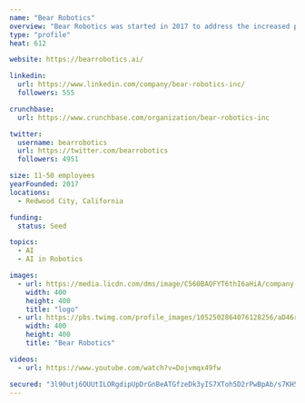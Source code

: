 ```yaml
---
name: "Bear Robotics"
overview: "Bear Robotics was started in 2017 to address the increased pressure faced by the food service industry around wages, labor supply, and cost efficiencies. Our company has developed a robot named Penny enabled by artificial intelligence and able to autonomously shuttle food from a kitchen out to tables and bring dishes back for cleaning."
type: "profile"
heat: 612

website: https://bearrobotics.ai/

linkedin:
  url: https://www.linkedin.com/company/bear-robotics-inc/
  followers: 555

crunchbase:
  url: https://www.crunchbase.com/organization/bear-robotics-inc

twitter:
  username: bearrobotics
  url: https://twitter.com/bearrobotics
  followers: 4951

size: 11-50 employees
yearFounded: 2017
locations:
  - Redwood City, California

funding:
  status: Seed

topics:
  - AI
  - AI in Robotics

images:
  - url: https://media.licdn.com/dms/image/C560BAQFYT6thI6aHiA/company-logo_400_400/0?e=1582761600&v=beta&t=Maks6pzU_V723jblEGByqE0jwaCYBw9WIGpFFF9lT5U
    width: 400
    height: 400
    title: "logo"
  - url: https://pbs.twimg.com/profile_images/1052502864076128256/aD46r-eF_400x400.jpg
    width: 400
    height: 400
    title: "Bear Robotics"

videos:
  - url: https://www.youtube.com/watch?v=Dojvmqx49fw

secured: "3l90utj6OUUtILORgdipUpDrGnBeATGfzeDk3yIS7XToh5D2rPwBpAb/s7KH5cQbuWlrS9VFvgKLn+xF8XAXoqQokaxyVu1wfpHTkcP7x3Yqfdhycdo+KKetB6gNZ5roR9rk7kojcCDY576jK4aauMfe++rOSVTpWbNWPKmb3OP4ImaGv3SNvapLovXekdKvOXu4gwvX/jVFPU9ZqU4nltxbqVHAv0oMehLkRwd20tsirPsQGaGOEO7AyVlqqD8uGV0WkOCi1NldJ2iEklXTZs2pMXR7UUQhCPlHZzRjiT+z06RqdsoV9I8vsNf0bN0h;7k+lddIHwz7ocnkBXjdNGA=="
---
```


